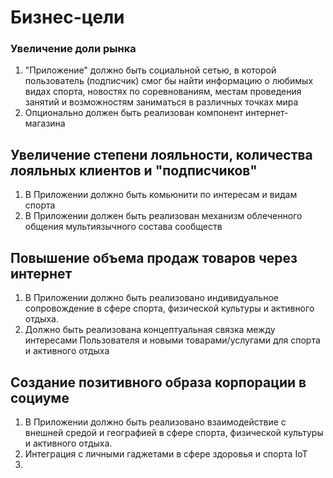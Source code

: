 # Бизнес-цели
### Увеличение доли рынка 
1. "Приложение" должно быть социальной сетью, в которой пользователь (подписчик) смог бы найти информацию о любимых видах спорта, новостях по соревнованиям, местам проведения занятий и возможностям заниматься в различных точках мира
2.  Опционально должен быть реализован компонент интернет-магазина 

## Увеличение степени лояльности, количества лояльных клиентов и "подписчиков"
1. В Приложении должно быть комьюнити по интересам и видам спорта
2. В Приложении должен быть реализован механизм облеченного общения мультиязычного состава сообществ

## Повышение объема продаж товаров через интернет
1. В Приложении должно быть реализовано индивидуальное сопровождение в сфере спорта, физической культуры и активного отдыха.
2. Должно быть реализована концептуальная связка между интересами Пользователя и новыми товарами/услугами для спорта и активного отдыха


## Создание позитивного образа корпорации в социуме
1. В Приложении должно быть реализовано взаимодействие с внешней средой и географией в сфере спорта, физической культуры и активного отдыха.
2. Интеграция с личными гаджетами в сфере здоровья и спорта IoT
3. 

##


##



